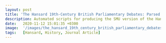 ```yaml
---
layout: post
title: 'The Hansard 19th-Century British Parliamentary Debates: Parsed Debates, N-Gram Counts, Special Vocabulary, and Topics'
description: Automated scripts for producing the SMU version of the Hansard data, parsing debates, counting n-grams, and dynamically modeling topics. 
date:   2020-11-12 15:01:35 +0300
image:  '/images/the_hansard_19th_century_british_parliamentary_debates.png'
tags:   [Hansard, History, Journal Article]
---
```

